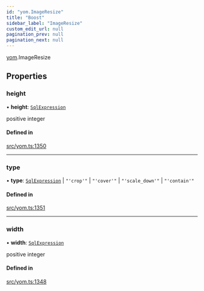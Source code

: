 ```yaml
---
id: "yom.ImageResize"
title: "Boost"
sidebar_label: "ImageResize"
custom_edit_url: null
pagination_prev: null
pagination_next: null
---
```


[yom](../namespaces/yom.md).ImageResize

## Properties

### height

• **height**: [`SqlExpression`](../namespaces/yom.md#sqlexpression)

positive integer

#### Defined in

[src/yom.ts:1350](https://github.com/yolmio/boost/blob/5cada48/src/yom.ts#L1350)

___

### type

• **type**: [`SqlExpression`](../namespaces/yom.md#sqlexpression) \| ``"'crop'"`` \| ``"'cover'"`` \| ``"'scale_down'"`` \| ``"'contain'"``

#### Defined in

[src/yom.ts:1351](https://github.com/yolmio/boost/blob/5cada48/src/yom.ts#L1351)

___

### width

• **width**: [`SqlExpression`](../namespaces/yom.md#sqlexpression)

positive integer

#### Defined in

[src/yom.ts:1348](https://github.com/yolmio/boost/blob/5cada48/src/yom.ts#L1348)
